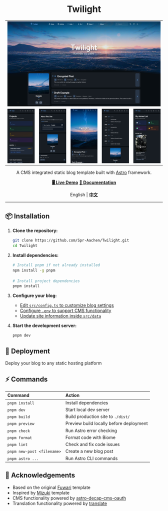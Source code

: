 <div align = "center">

# Twilight

<table style="width: 100%; table-layout: fixed;">
   <tr>
      <td colspan="5"><img alt="Desktop" src="docs/image/Desktop.jpg" style="max-width: 100%;"></td>
   </tr>
   <tr>
      <td><img alt="Mobile_4" src="docs/image/Mobile_4.jpg" style="max-width: 100%;"></td>
      <td><img alt="Mobile_2" src="docs/image/Mobile_2.jpg" style="max-width: 100%;"></td>
      <td><img alt="Mobile_1" src="docs/image/Mobile_1.jpg" style="max-width: 100%;"></td>
      <td><img alt="Mobile_3" src="docs/image/Mobile_3.jpg" style="max-width: 100%;"></td>
      <td><img alt="Mobile_5" src="docs/image/Mobile_5.jpg" style="max-width: 100%;"></td>
   </tr>
</table>

A CMS integrated static blog template built with [Astro](https://astro.build) framework.

[**🖥️ Live Demo**](https://twilight.spr-aachen.com)
[**📝 Documentation**](https://docs.twilight.spr-aachen.com)

English | [**中文**](docs/README_ZH.md)

</div>

---

## 📦 Installation

1. **Clone the repository:**
   ```bash
   git clone https://github.com/Spr-Aachen/Twilight.git
   cd Twilight
   ```

2. **Install dependencies:**
   ```bash
   # Install pnpm if not already installed
   npm install -g pnpm
   
   # Install project dependencies
   pnpm install
   ```

3. **Configure your blog:**
   - [Edit `src/config.ts` to customize blog settings](https://docs.twilight.spr-aachen.com/config/core)
   - [Configure `.env` to support CMS functionality](https://docs.twilight.spr-aachen.com/config/cms)
   - [Update site information inside `src/data`](https://docs.twilight.spr-aachen.com/config/data)

4. **Start the development server:**
   ```bash
   pnpm dev
   ```


## 🚀 Deployment

Deploy your blog to any static hosting platform


## ⚡ Commands

| Command                    | Action                                  |
|:---------------------------|:----------------------------------------|
| `pnpm install`             | Install dependencies                    |
| `pnpm dev`                 | Start local dev server                  |
| `pnpm build`               | Build production site to `./dist/`      |
| `pnpm preview`             | Preview build locally before deployment |
| `pnpm check`               | Run Astro error checking                |
| `pnpm format`              | Format code with Biome                  |
| `pnpm lint`                | Check and fix code issues               |
| `pnpm new-post <filename>` | Create a new blog post                  |
| `pnpm astro ...`           | Run Astro CLI commands                  |


## 🙏 Acknowledgements

- Based on the original [Fuwari](https://github.com/saicaca/fuwari) template
- Inspired by [Mizuki](https://github.com/matsuzaka-yuki/Mizuki) template
- CMS functionality powered by [astro-decap-cms-oauth](https://github.com/dorukgezici/astro-decap-cms-oauth)
- Translation functionality powered by [translate](https://gitee.com/mail_osc/translate)